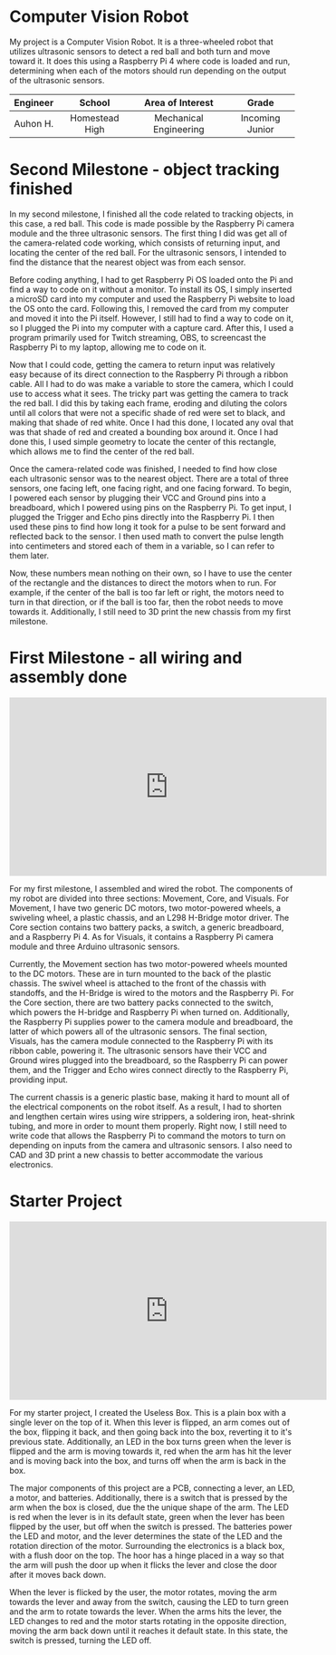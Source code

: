 # Computer Vision Robot
My project is a Computer Vision Robot. It is a three-wheeled robot that utilizes ultrasonic sensors to detect a red ball and both turn and move toward it. It does this using a Raspberry Pi 4 where code is loaded and run, determining when each of the motors should run depending on the output of the ultrasonic sensors. 

| **Engineer** | **School** | **Area of Interest** | **Grade** |
|:--:|:--:|:--:|:--:|
| Auhon H. | Homestead High | Mechanical Engineering | Incoming Junior

<!--
**Replace the BlueStamp logo below with an image of yourself and your completed project. Follow the guide [here](https://tomcam.github.io/least-github-pages/adding-images-github-pages-site.html) if you need help.**

![Headstone Image](logo.svg)

# Final Milestone - working robot + custom chassis (?)
For your final milestone, explain the outcome of your project. Key details to include are:
- What you've accomplished since your previous milestone
- What your biggest challenges and triumphs were at BSE
- A summary of key topics you learned about
- What you hope to learn in the future after everything you've learned at BSE

**Don't forget to replace the text below with the embedding for your milestone video. Go to Youtube, click Share -> Embed, and copy and paste the code to replace what's below.**

<iframe width="560" height="315" src="https://www.youtube.com/embed/F7M7imOVGug" title="YouTube video player" frameborder="0" allow="accelerometer; autoplay; clipboard-write; encrypted-media; gyroscope; picture-in-picture; web-share" allowfullscreen></iframe>
-->

# Second Milestone - object tracking finished
<!--
<iframe width="560" height="315" src="https://www.youtube.com/embed/y3VAmNlER5Y" title="YouTube video player" frameborder="0" allow="accelerometer; autoplay; clipboard-write; encrypted-media; gyroscope; picture-in-picture; web-share" allowfullscreen></iframe>
-->

In my second milestone, I finished all the code related to tracking objects, in this case, a red ball. This code is made possible by the Raspberry Pi camera module and the three ultrasonic sensors. The first thing I did was get all of the camera-related code working, which consists of returning input, and locating the center of the red ball. For the ultrasonic sensors, I intended to find the distance that the nearest object was from each sensor. 

Before coding anything, I had to get Raspberry Pi OS loaded onto the Pi and find a way to code on it without a monitor. To install its OS, I simply inserted a microSD card into my computer and used the Raspberry Pi website to load the OS onto the card. Following this, I removed the card from my computer and moved it into the Pi itself. However, I still had to find a way to code on it, so I plugged the Pi into my computer with a capture card. After this, I used a program primarily used for Twitch streaming, OBS, to screencast the Raspberry Pi to my laptop, allowing me to code on it.

Now that I could code, getting the camera to return input was relatively easy because of its direct connection to the Raspberry Pi through a ribbon cable. All I had to do was make a variable to store the camera, which I could use to access what it sees. The tricky part was getting the camera to track the red ball. I did this by taking each frame, eroding and diluting the colors until all colors that were not a specific shade of red were set to black, and making that shade of red white. Once I had this done, I located any oval that was that shade of red and created a bounding box around it. Once I had done this, I used simple geometry to locate the center of this rectangle, which allows me to find the center of the red ball. 

Once the camera-related code was finished, I needed to find how close each ultrasonic sensor was to the nearest object. There are a total of three sensors, one facing left, one facing right, and one facing forward. To begin, I powered each sensor by plugging their VCC and Ground pins into a breadboard, which I powered using pins on the Raspberry Pi. To get input, I plugged the Trigger and Echo pins directly into the Raspberry Pi. I then used these pins to find how long it took for a pulse to be sent forward and reflected back to the sensor. I then used math to convert the pulse length into centimeters and stored each of them in a variable, so I can refer to them later. 

Now, these numbers mean nothing on their own, so I have to use the center of the rectangle and the distances to direct the motors when to run. For example, if the center of the ball is too far left or right, the motors need to turn in that direction, or if the ball is too far, then the robot needs to move towards it. Additionally, I still need to 3D print the new chassis from my first milestone.

# First Milestone - all wiring and assembly done
<iframe width="560" height="315" src="https://www.youtube.com/embed/GzlZ3yV8Udk" title="YouTube video player" frameborder="0" allow="accelerometer; autoplay; clipboard-write; encrypted-media; gyroscope; picture-in-picture; web-share" allowfullscreen></iframe>

For my first milestone, I assembled and wired the robot. The components of my robot are divided into three sections: Movement, Core, and Visuals. For Movement, I have two generic DC motors, two motor-powered wheels, a swiveling wheel, a plastic chassis, and an L298 H-Bridge motor driver. The Core section contains two battery packs, a switch, a generic breadboard, and a Raspberry Pi 4. As for Visuals, it contains a Raspberry Pi camera module and three Arduino ultrasonic sensors. 

Currently, the Movement section has two motor-powered wheels  mounted to the DC motors. These are in turn mounted to the back of the plastic chassis. The swivel wheel is attached to the front of the chassis with standoffs, and the H-Bridge is wired to the motors and the Raspberry Pi. For the Core section, there are two battery packs connected to the switch, which powers the H-bridge and Raspberry Pi when turned on. Additionally, the Raspberry Pi supplies power to the camera module and breadboard, the latter of which powers all of the ultrasonic sensors. The final section, Visuals, has the camera module connected to the Raspberry Pi with its ribbon cable, powering it. The ultrasonic sensors have their VCC and Ground wires plugged into the breadboard, so the Raspberry Pi can power them, and the Trigger and Echo wires connect directly to the Raspberry Pi, providing input. 

The current chassis is a generic plastic base, making it hard to mount all of the electrical components on the robot itself. As a result, I had to shorten and lengthen certain wires using wire strippers, a soldering iron, heat-shrink tubing, and more in order to mount them properly. Right now, I still need to write code that allows the Raspberry Pi to command the motors to turn on depending on inputs from the camera and ultrasonic sensors. I also need to CAD and 3D print a new chassis to better accommodate the various electronics.

<!--
# Schematics 
Here's where you'll put images of your schematics. [Tinkercad](https://www.tinkercad.com/blog/official-guide-to-tinkercad-circuits) and [Fritzing](https://fritzing.org/learning/) are both great resources to create professional schematic diagrams, though BSE recommends Tinkercad because it can be done easily and for free in the browser. 


# Code
Here's where you'll put your code. The syntax below places it into a block of code. Follow the guide [here]([url](https://www.markdownguide.org/extended-syntax/)) to learn how to customize it to your project needs.

```python
# import the necessary packages
from picamera.array import PiRGBArray    
from picamera import PiCamera
import RPi.GPIO as GPIO
import time
import cv2
import cv2.cv as cv
import numpy as np

#hardware work
GPIO.setmode(GPIO.BOARD)

GPIO_TRIGGER1 = 36      #Left ultrasonic sensor
GPIO_ECHO1 = 33

GPIO_TRIGGER2 = 38      #Front ultrasonic sensor
GPIO_ECHO2 = 35

GPIO_TRIGGER3 = 40      #Right ultrasonic sensor
GPIO_ECHO3 = 37

MOTOR1B = 10  #Left Motor
MOTOR1E = 12

MOTOR2B = 11  #Right Motor
MOTOR2E = 13

#LED_PIN = 13  #If it finds the ball, then it will light up the led

# Set pins as output and input
GPIO.setup(GPIO_TRIGGER1,GPIO.OUT)  # Trigger
GPIO.setup(GPIO_ECHO1,GPIO.IN)      # Echo
GPIO.setup(GPIO_TRIGGER2,GPIO.OUT)  # Trigger
GPIO.setup(GPIO_ECHO2,GPIO.IN)
GPIO.setup(GPIO_TRIGGER3,GPIO.OUT)  # Trigger
GPIO.setup(GPIO_ECHO3,GPIO.IN)
GPIO.setup(LED_PIN,GPIO.OUT)

# Set trigger to False (Low)
GPIO.output(GPIO_TRIGGER1, False)
GPIO.output(GPIO_TRIGGER2, False)
GPIO.output(GPIO_TRIGGER3, False)

# Allow module to settle
def sonar(GPIO_TRIGGER,GPIO_ECHO):
      start = 0
      stop = 0
      # Set pins as output and input
      GPIO.setup(GPIO_TRIGGER,GPIO.OUT)  # Trigger
      GPIO.setup(GPIO_ECHO,GPIO.IN)      # Echo
     
      # Set trigger to False (Low)
      GPIO.output(GPIO_TRIGGER, False)
     
      # Allow module to settle
      time.sleep(0.01)
           
      #while distance > 5:
      #Send 10us pulse to trigger
      GPIO.output(GPIO_TRIGGER, True)
      time.sleep(0.00001)
      GPIO.output(GPIO_TRIGGER, False)
      begin = time.time()
      while GPIO.input(GPIO_ECHO)==0 and time.time()<begin+0.05:
            start = time.time()
     
      while GPIO.input(GPIO_ECHO)==1 and time.time()<begin+0.1:
            stop = time.time()
     
      # Calculate pulse length
      elapsed = stop-start
      # Distance pulse travelled in that time is time
      # multiplied by the speed of sound (cm/s)
      distance = elapsed * 34000
     
      # That was the distance there and back so halve the value
      distance = distance / 2
     
      print "Distance : %.1f" % distance
      # Reset GPIO settings
      return distance

GPIO.setup(MOTOR1B, GPIO.OUT)
GPIO.setup(MOTOR1E, GPIO.OUT)

GPIO.setup(MOTOR2B, GPIO.OUT)
GPIO.setup(MOTOR2E, GPIO.OUT)

def forward():
      GPIO.output(MOTOR1B, GPIO.HIGH)
      GPIO.output(MOTOR1E, GPIO.LOW)
      GPIO.output(MOTOR2B, GPIO.HIGH)
      GPIO.output(MOTOR2E, GPIO.LOW)
     
def reverse():
      GPIO.output(MOTOR1B, GPIO.LOW)
      GPIO.output(MOTOR1E, GPIO.HIGH)
      GPIO.output(MOTOR2B, GPIO.LOW)
      GPIO.output(MOTOR2E, GPIO.HIGH)
     
def rightturn():
      GPIO.output(MOTOR1B,GPIO.LOW)
      GPIO.output(MOTOR1E,GPIO.HIGH)
      GPIO.output(MOTOR2B,GPIO.HIGH)
      GPIO.output(MOTOR2E,GPIO.LOW)
     
def leftturn():
      GPIO.output(MOTOR1B,GPIO.HIGH)
      GPIO.output(MOTOR1E,GPIO.LOW)
      GPIO.output(MOTOR2B,GPIO.LOW)
      GPIO.output(MOTOR2E,GPIO.HIGH)

def stop():
      GPIO.output(MOTOR1E,GPIO.LOW)
      GPIO.output(MOTOR1B,GPIO.LOW)
      GPIO.output(MOTOR2E,GPIO.LOW)
      GPIO.output(MOTOR2B,GPIO.LOW)
     
#Image analysis work
def segment_colour(frame):    #returns only the red colors in the frame
    hsv_roi =  cv2.cvtColor(frame, cv2.cv.CV_BGR2HSV)
    mask_1 = cv2.inRange(hsv_roi, np.array([160, 160,10]), np.array([190,255,255]))
    ycr_roi=cv2.cvtColor(frame,cv2.cv.CV_BGR2YCrCb)
    mask_2=cv2.inRange(ycr_roi, np.array((0.,165.,0.)), np.array((255.,255.,255.)))

    mask = mask_1 | mask_2
    kern_dilate = np.ones((8,8),np.uint8)
    kern_erode  = np.ones((3,3),np.uint8)
    mask= cv2.erode(mask,kern_erode)      #Eroding
    mask=cv2.dilate(mask,kern_dilate)     #Dilating
    #cv2.imshow('mask',mask)
    return mask

def find_blob(blob): #returns the red colored circle
    largest_contour=0
    cont_index=0
    contours, hierarchy = cv2.findContours(blob, cv2.RETR_CCOMP, cv2.CHAIN_APPROX_SIMPLE)
    for idx, contour in enumerate(contours):
        area=cv2.contourArea(contour)
        if (area >largest_contour) :
            largest_contour=area
           
            cont_index=idx
            #if res>15 and res<18:
            #    cont_index=idx
                              
    r=(0,0,2,2)
    if len(contours) > 0:
        r = cv2.boundingRect(contours[cont_index])
       
    return r,largest_contour

def target_hist(frame):
    hsv_img=cv2.cvtColor(frame, cv2.COLOR_BGR2HSV)
   
    hist=cv2.calcHist([hsv_img],[0],None,[50],[0,255])
    return hist

#CAMERA CAPTURE
#initialize the camera and grab a reference to the raw camera capture
camera = PiCamera()
camera.resolution = (160, 120)
camera.framerate = 16
rawCapture = PiRGBArray(camera, size=(160, 120))
 
# allow the camera to warmup
time.sleep(0.001)
 
# capture frames from the camera
for image in camera.capture_continuous(rawCapture, format="bgr", use_video_port=True):
      #grab the raw NumPy array representing the image, then initialize the timestamp and occupied/unoccupied text
      frame = image.array
      frame=cv2.flip(frame,1)
      global centre_x
      global centre_y
      centre_x=0.
      centre_y=0.
      hsv1 = cv2.cvtColor(frame, cv2.COLOR_BGR2HSV)
      mask_red=segment_colour(frame)      #masking red the frame
      loct,area=find_blob(mask_red)
      x,y,w,h=loct
     
      #distance coming from front ultrasonic sensor
      distanceC = sonar(GPIO_TRIGGER2,GPIO_ECHO2)
      #distance coming from right ultrasonic sensor
      distanceR = sonar(GPIO_TRIGGER3,GPIO_ECHO3)
      #distance coming from left ultrasonic sensor
      distanceL = sonar(GPIO_TRIGGER1,GPIO_ECHO1)
             
      if (w*h) < 10:
            found=0
      else:
            found=1
            simg2 = cv2.rectangle(frame, (x,y), (x+w,y+h), 255,2)
            centre_x=x+((w)/2)
            centre_y=y+((h)/2)
            cv2.circle(frame,(int(centre_x),int(centre_y)),3,(0,110,255),-1)
            centre_x-=80
            centre_y=6--centre_y
            print centre_x,centre_y
      initial=400
      flag=0
      GPIO.output(LED_PIN,GPIO.LOW)          
      if(found==0):
            #if the ball is not found and the last time it sees ball in which direction, it will start to rotate in that direction
            if flag==0:
                  rightturn()
                  time.sleep(0.05)
            else:
                  leftturn()
                  time.sleep(0.05)
            stop()
            time.sleep(0.0125)
     
      elif(found==1):
            if(area<initial):
                  if(distanceC<10):
                        #if ball is too far but it detects something in front of it,then it avoid it and reaches the ball.
                        if distanceR>=8:
                              rightturn()
                              time.sleep(0.00625)
                              stop()
                              time.sleep(0.0125)
                              forward()
                              time.sleep(0.00625)
                              stop()
                              time.sleep(0.0125)
                              #while found==0:
                              leftturn()
                              time.sleep(0.00625)
                        elif distanceL>=8:
                              leftturn()
                              time.sleep(0.00625)
                              stop()
                              time.sleep(0.0125)
                              forward()
                              time.sleep(0.00625)
                              stop()
                              time.sleep(0.0125)
                              rightturn()
                              time.sleep(0.00625)
                              stop()
                              time.sleep(0.0125)
                        else:
                              stop()
                              time.sleep(0.01)
                  else:
                        #otherwise it move forward
                        forward()
                        time.sleep(0.00625)
            elif(area>=initial):
                  initial2=6700
                  if(area<initial2):
                        if(distanceC>10):
                              #it brings coordinates of ball to center of camera's imaginary axis.
                              if(centre_x<=-20 or centre_x>=20):
                                    if(centre_x<0):
                                          flag=0
                                          rightturn()
                                          time.sleep(0.025)
                                    elif(centre_x>0):
                                          flag=1
                                          leftturn()
                                          time.sleep(0.025)
                              forward()
                              time.sleep(0.00003125)
                              stop()
                              time.sleep(0.00625)
                        else:
                              stop()
                              time.sleep(0.01)

                  else:
                        #if it founds the ball and it is too close it lights up the led.
                        GPIO.output(LED_PIN,GPIO.HIGH)
                        time.sleep(0.1)
                        stop()
                        time.sleep(0.1)
      #cv2.imshow("draw",frame)    
      rawCapture.truncate(0)  # clear the stream in preparation for the next frame
         
      if(cv2.waitKey(1) & 0xff == ord('q')):
            break

GPIO.cleanup() #free all the GPIO pins
```
-->
<!--
# Bill of Materials
Here's where you'll list the parts in your project. To add more rows, just copy and paste the example rows below.
Don't forget to place the link of where to buy each component inside the quotation marks in the corresponding row after href =. Follow the guide [here]([url](https://www.markdownguide.org/extended-syntax/)) to learn how to customize this to your project needs. 
-->
<!--
| **Part** | **Note** | **Price** | **Link** |
|:--:|:--:|:--:|:--:|
| Item Name | What the item is used for | $Price | <a href="https://www.amazon.com/Arduino-A000066-ARDUINO-UNO-R3/dp/B008GRTSV6/"> Link </a> |
|:--:|:--:|:--:|:--:|
| Item Name | What the item is used for | $Price | <a href="https://www.amazon.com/Arduino-A000066-ARDUINO-UNO-R3/dp/B008GRTSV6/"> Link </a> |
|:--:|:--:|:--:|:--:|
| Item Name | What the item is used for | $Price | <a href="https://www.amazon.com/Arduino-A000066-ARDUINO-UNO-R3/dp/B008GRTSV6/"> Link </a> |
|:--:|:--:|:--:|:--:|
-->

<!--
# Other Resources/Examples
One of the best parts about Github is that you can view how other people set up their own work. Here are some past BSE portfolios that are awesome examples. You can view how they set up their portfolio, and you can view their index.md files to understand how they implemented different portfolio components.
- [Example 1](https://trashytuber.github.io/YimingJiaBlueStamp/)
- [Example 2](https://sviatil0.github.io/Sviatoslav_BSE/)
- [Example 3](https://arneshkumar.github.io/arneshbluestamp/)
To watch the BSE tutorial on how to create a portfolio, click here.
-->

# Starter Project
<iframe width="560" height="315" src="https://www.youtube.com/embed/Z2-qvxFV8pM" title="YouTube video player" frameborder="0" allow="accelerometer; autoplay; clipboard-write; encrypted-media; gyroscope; picture-in-picture; web-share" allowfullscreen></iframe>

For my starter project, I created the Useless Box. This is a plain box with a single lever on the top of it. When this lever is flipped, an arm comes out of the box, flipping it back, and then going back into the box, reverting it to it's previous state. Additionally, an LED in the box turns green when the lever is flipped and the arm is moving towards it, red when the arm has hit the lever and is moving back into the box, and turns off when the arm is back in the box.

The major components of this project are a PCB, connecting a lever, an LED, a motor, and batteries. Additionally, there is a switch that is pressed by the arm when the box is closed, due the the unique shape of the arm. The LED is red when the lever is in its default state, green when the lever has been flipped by the user, but off when the switch is pressed. The batteries power the LED and motor, and the lever determines the state of the LED and the rotation direction of the motor. Surrounding the electronics is a black box, with a flush door on the top. The hoor has a hinge placed in a way so that the arm will push the door up when it flicks the lever and close the door after it moves back down.

When the lever is flicked by the user, the motor rotates, moving the arm towards the lever and away from the switch, causing the LED to turn green and the arm to rotate towards the lever. When the arms hits the lever, the LED changes to red and the motor starts rotating in the opposite direction, moving the arm back down until it reaches it default state. In this state, the switch is pressed, turning the LED off. 


